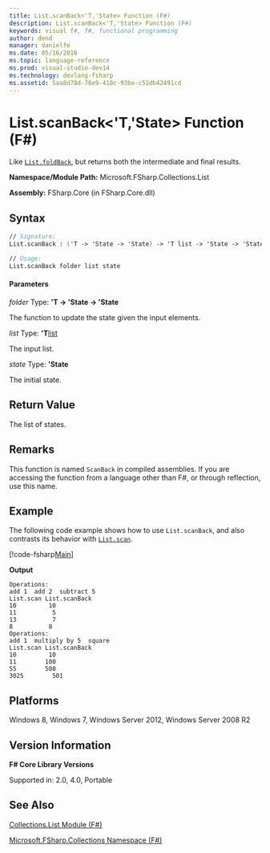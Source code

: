 ```yaml
---
title: List.scanBack<'T,'State> Function (F#)
description: List.scanBack<'T,'State> Function (F#)
keywords: visual f#, f#, functional programming
author: dend
manager: danielfe
ms.date: 05/16/2016
ms.topic: language-reference
ms.prod: visual-studio-dev14
ms.technology: devlang-fsharp
ms.assetid: 5aa8d78d-78e9-418c-93be-c51db42491cd 
---
```


# List.scanBack<'T,'State> Function (F#)

Like [`List.foldBack`](https://msdn.microsoft.com/library/b9a58e66-efe1-445f-a90c-ac9ffb9d40c7), but returns both the intermediate and final results.

**Namespace/Module Path:** Microsoft.FSharp.Collections.List

**Assembly:** FSharp.Core (in FSharp.Core.dll)


## Syntax

```fsharp
// Signature:
List.scanBack : ('T -> 'State -> 'State) -> 'T list -> 'State -> 'State list

// Usage:
List.scanBack folder list state
```

#### Parameters
*folder*
Type: **'T -&gt; 'State -&gt; 'State**


The function to update the state given the input elements.


*list*
Type: **'T**[list](https://msdn.microsoft.com/library/c627b668-477b-4409-91ed-06d7f1b3e4a7)


The input list.


*state*
Type: **'State**


The initial state.

## Return Value

The list of states.

## Remarks
This function is named `ScanBack` in compiled assemblies. If you are accessing the function from a language other than F#, or through reflection, use this name.

## Example

The following code example shows how to use `List.scanBack`, and also contrasts its behavior with [`List.scan`](https://msdn.microsoft.com/library/21f636db-885c-4a72-970e-e3841f33a1b8).

[!code-fsharp[Main](~/samples/snippets/fsharp/lists/snippet61.fs)]

**Output**

```
Operations:
add 1  add 2  subtract 5
List.scan List.scanBack
10         10
11          5
13          7
8          8
Operations:
add 1  multiply by 5  square
List.scan List.scanBack
10         10
11        100
55        500
3025        501
```

## Platforms
Windows 8, Windows 7, Windows Server 2012, Windows Server 2008 R2


## Version Information
**F# Core Library Versions**

Supported in: 2.0, 4.0, Portable

## See Also
[Collections.List Module &#40;F&#35;&#41;](Collections.List-Module-%5BFSharp%5D.md)

[Microsoft.FSharp.Collections Namespace &#40;F&#35;&#41;](Microsoft.FSharp.Collections-Namespace-%5BFSharp%5D.md)